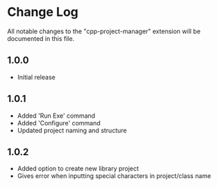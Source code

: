 # Change Log

All notable changes to the "cpp-project-manager" extension will be documented in this file.

## 1.0.0

- Initial release

## 1.0.1

- Added 'Run Exe' command
- Added 'Configure' command
- Updated project naming and structure

## 1.0.2

- Added option to create new library project
- Gives error when inputting special characters in project/class name
